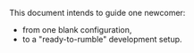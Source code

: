 This document intends to guide one newcomer:

- from one blank configuration,
- to a "ready-to-rumble" development setup.
